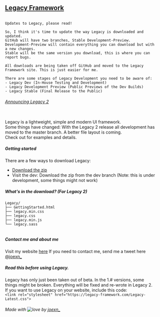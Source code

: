 ## [Legacy Framework](https://legacy-framework.com)

```

Updates to Legacy, please read!

So, I think it's time to update the way Legacy is downloaded and updated.
GitHub will have two branches, Stable Development-Preview. 
Development-Preview will contain everything you can download but with a new changes. 
Stable will be the same version you download, this is where you can report bugs.

All downloads are being taken off GitHub and moved to the Legacy Framework site. This is just easier for me.

There are some stages of Legacy Development you need to be aware of: 
- Legacy Dev (In-House Testing and Development)
- Legacy Development Preview (Public Previews of the Dev Builds)
- Legacy Stable (Final Release to the Public)

```

###### [Announcing Legacy 2](http://joexn.com/blog/its-time-for-2/)
<br />
Legacy is a lightweight, simple and modern UI framework.
<br />
Some things have changed: With the Legacy 2 release all development has moved to the master branch. A better file layout is coming.
<br />
Check out <https://legacy-framework.com> for examples and details.<br />

##### Getting started

There are a few ways to download Legacy:
- [Download the zip](https://github.com/joexn/Legacy/archive/v1.7.zip)
- Visit the dev: Download the zip from the dev branch (Note: this is under development, some things might not work)


##### What's in the download? (For Legacy 2)

```
Legacy/
├── GettingStarted.html
├── legacy.min.css
├── legacy.css
├── legacy.min.js
└── legacy.sass


```

##### Contact me and about me
Visit my website [here](http://joexn.com)
If you need to contact me, send me a tweet here [@joexn_](https://twitter.com/@joexn_)

##### Read this before using Legacy.
Legacy has only just been taken out of beta. In the 1.# versions, some things might be broken. Everything will be fixed and re-wrote in Legacy 2. 
<br />
If you want to use Legacy on your website, include this code:
<br />
`<link rel="stylesheet" href="https://legacy-framework.com/Legacy-Latest.css">`

###### Made with ![love](https://legacy-framework.com/Heart.png) by [joexn_](https://twitter.com/@joexn_)
